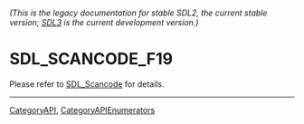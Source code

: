 ###### (This is the legacy documentation for stable SDL2, the current stable version; [SDL3](https://wiki.libsdl.org/SDL3/) is the current development version.)
# SDL_SCANCODE_F19

Please refer to [SDL_Scancode](SDL_Scancode) for details.

----
[CategoryAPI](CategoryAPI), [CategoryAPIEnumerators](CategoryAPIEnumerators)


